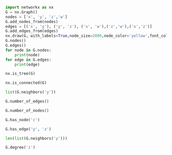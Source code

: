 ```python
import networkx as nx 
G = nx.Graph()
nodes = ['x', 'y', 'z','w']
G.add_nodes_from(nodes)
edges = [('x', 'y'), ('y', 'z'), ('x', 'w'),('z','w'),('x','z')]
G.add_edges_from(edges)
nx.draw(G, with_labels=True,node_size=2000,node_color='yellow',font_color='red',font_size=16)
G.nodes()
G.edges()
for node in G.nodes:
    print(node)
for edge in G.edges:
    print(edge)

```


```python
nx.is_tree(G)
```


```python
nx.is_connected(G)
```


```python
list(G.neighbors('y'))
```


```python
G.number_of_edges()
```


```python
G.number_of_nodes()
```


```python
G.has_node('c')
```


```python
G.has_edge('y', 'z')
```


```python
len(list(G.neighbors('y')))
```


```python
G.degree('z')
```


```python

```
